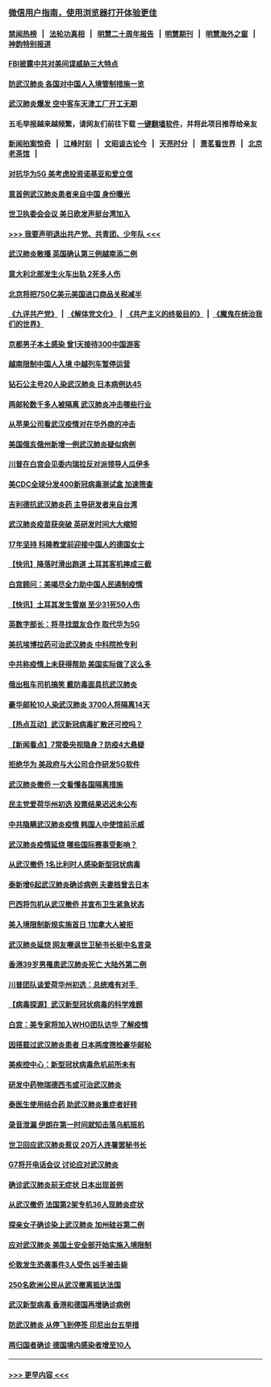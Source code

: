 ### [微信用户指南，使用浏览器打开体验更佳](https://github.com/gfw-breaker/banned-news1/blob/master/indexes/wechat-guide.md?t=0)
#### [禁闻热榜](热点新闻.md?t=0)  &nbsp;&nbsp;|&nbsp;&nbsp; [法轮功真相](https://github.com/gfw-breaker/truth/blob/master/README.md?t=0) &nbsp;&nbsp;|&nbsp;&nbsp; [明慧二十周年报告](https://github.com/gfw-breaker/mh-reports/blob/master/README.md?t=0) &nbsp;&nbsp;|&nbsp;&nbsp;[明慧期刊](https://github.com/gfw-breaker/mh-qikan) &nbsp;&nbsp;|&nbsp;&nbsp; [明慧海外之窗](https://github.com/gfw-breaker/mh-news/blob/master/README.md?t=0) &nbsp;&nbsp;|&nbsp;&nbsp; [神韵特别报道](https://github.com/gfw-breaker/mh-news/blob/master/shenyun.md?t=0)
#### [FBI披露中共对美间谍威胁三大特点](../pages/nsc418/n11849700.md?t=02070622) 
#### [防武汉肺炎 各国对中国人入境管制措施一览](../pages/nsc418/n11838726.md?t=02070622) 
#### [武汉肺炎爆发 空中客车天津工厂开工无期](../pages/nsc418/n11849634.md?t=02070622) 
#### 五毛举报越来越频繁，请网友们前往下载 [一键翻墙软件](https://github.com/gfw-breaker/ssr-accounts)，并将此项目推荐给亲友
#### [新闻拍案惊奇](https://github.com/gfw-breaker/banned-news1/blob/master/pages/link4.md) &nbsp;&nbsp;|&nbsp;&nbsp; [江峰时刻](https://github.com/gfw-breaker/banned-news1/blob/master/pages/link4.md) &nbsp;&nbsp;|&nbsp;&nbsp; [文昭谈古论今](https://github.com/gfw-breaker/banned-news1/blob/master/pages/link4.md) &nbsp;&nbsp;|&nbsp;&nbsp; [天亮时分](https://github.com/gfw-breaker/banned-news1/blob/master/pages/link4.md) &nbsp;&nbsp;|&nbsp;&nbsp; [萧茗看世界](https://github.com/gfw-breaker/banned-news1/blob/master/pages/link4.md) &nbsp;&nbsp;|&nbsp;&nbsp; [北京老茶馆](https://github.com/gfw-breaker/banned-news1/blob/master/pages/link4.md) &nbsp;&nbsp;|&nbsp;&nbsp; 
#### [对抗华为5G 美考虑投资诺基亚和爱立信](../pages/nsc418/n11849510.md?t=02070622) 
#### [意首例武汉肺炎患者来自中国 身份曝光](../pages/nsc418/n11849454.md?t=02070622) 
#### [世卫执委会会议 美日欧发声挺台湾加入](../pages/nsc418/n11849433.md?t=02070622) 
#### [>>> 我要声明退出共产党、共青团、少年队 <<<](https://github.com/begood0513/goodnews/blob/master/quit/letter.md) 
#### [武汉肺炎散播 英国确认第三例越南添二例](../pages/nsc418/n11849439.md?t=02070622) 
#### [意大利北部发生火车出轨 2死多人伤](../pages/nsc418/n11848999.md?t=02070622) 
#### [北京将把750亿美元美国进口商品关税减半](../pages/nsc418/n11848896.md?t=02070622) 
#### [《九评共产党》](https://github.com/begood0513/9ping.md/blob/master/README.md) &nbsp;|&nbsp; [《解体党文化》](../../../../jtdwh.md/blob/master/README.md)  &nbsp;|&nbsp; [《共产主义的终极目的》](../../../../gczydzjmd.md/blob/master/README.md) &nbsp;|&nbsp; [《魔鬼在统治我们的世界》](../../../../mgztzwmdsj.md/blob/master/README.md) 
#### [京都男子本土感染 曾1天接待300中国游客](../pages/nsc418/n11848641.md?t=02070622) 
#### [越南限制中国人入境 中越列车暂停运营](../pages/nsc418/n11847844.md?t=02070622) 
#### [钻石公主号20人染武汉肺炎 日本病例达45](../pages/nsc418/n11847823.md?t=02070622) 
#### [两邮轮数千多人被隔离 武汉肺炎冲击哪些行业](../pages/nsc418/n11847456.md?t=02070622) 
#### [从苹果公司看武汉疫情对在华外商的冲击](../pages/nsc418/n11847586.md?t=02070622) 
#### [美国俄亥俄州新增一例武汉肺炎疑似病例](../pages/nsc418/n11847714.md?t=02070622) 
#### [川普在白宫会见委内瑞拉反对派领导人瓜伊多](../pages/nsc418/n11847391.md?t=02070622) 
#### [美CDC全球分发400新冠病毒测试盒 加速筛查](../pages/nsc418/n11847260.md?t=02070622) 
#### [吉利德抗武汉肺炎药 主导研发者来自台湾](../pages/nsc418/n11847064.md?t=02070622) 
#### [武汉肺炎疫苗获突破 英研发时间大大缩短](../pages/nsc418/n11846915.md?t=02070622) 
#### [17年坚持 科隆教堂前迎接中国人的德国女士](../pages/nsc418/n11846781.md?t=02070622) 
#### [【快讯】降落时滑出跑道 土耳其客机摔成三截](../pages/nsc418/n11847021.md?t=02070622) 
#### [白宫顾问：美竭尽全力助中国人民遏制疫情](../pages/nsc418/n11846756.md?t=02070622) 
#### [【快讯】土耳其发生雪崩 至少31死50人伤](../pages/nsc418/n11846680.md?t=02070622) 
#### [英数字部长：将寻找盟友合作 取代华为5G](../pages/nsc418/n11846485.md?t=02070622) 
#### [美抗埃博拉药可治武汉肺炎 中科院抢专利](../pages/nsc418/n11846409.md?t=02070622) 
#### [中共称疫情上未获得帮助 美国实际做了这么多](../pages/nsc418/n11846008.md?t=02070622) 
#### [俄出租车司机搞笑 戴防毒面具抗武汉肺炎](../pages/nsc418/n11845703.md?t=02070622) 
#### [豪华邮轮10人染武汉肺炎 3700人将隔离14天](../pages/nsc418/n11845543.md?t=02070622) 
#### [【热点互动】武汉新冠病毒扩散还可控吗？](../pages/nsc418/n11844750.md?t=02070622) 
#### [【新闻看点】7常委央视隐身？防疫4大悬疑](../pages/nsc418/n11844611.md?t=02070622) 
#### [拒绝华为 美政府与大公司合作研发5G软件](../pages/nsc418/n11844625.md?t=02070622) 
#### [武汉肺炎撤侨 一文看懂各国隔离措施](../pages/nsc418/n11844216.md?t=02070622) 
#### [民主党爱荷华州初选 投票结果迟迟未公布](../pages/nsc418/n11844207.md?t=02070622) 
#### [中共隐瞒武汉肺炎疫情 韩国人中使馆前示威](../pages/nsc418/n11844084.md?t=02070622) 
#### [武汉肺炎疫情延烧 哪些国际赛事受影响？](../pages/nsc418/n11843958.md?t=02070622) 
#### [从武汉撤侨 1名比利时人感染新型冠状病毒](../pages/nsc418/n11843977.md?t=02070622) 
#### [泰新增6起武汉肺炎确诊病例 夫妻档曾去日本](../pages/nsc418/n11843900.md?t=02070622) 
#### [巴西将包机从武汉撤侨 并宣布卫生紧急状态](../pages/nsc418/n11843418.md?t=02070622) 
#### [美入境限制新规实施首日 1加拿大人被拒](../pages/nsc418/n11843058.md?t=02070622) 
#### [武汉肺炎延烧 网友嘲讽世卫秘书长挺中名言录](../pages/nsc418/n11843056.md?t=02070622) 
#### [香港39岁男罹患武汉肺炎死亡 大陆外第二例](../pages/nsc418/n11843026.md?t=02070622) 
#### [川普团队谈爱荷华州初选：总统难有对手  ](../pages/nsc418/n11842867.md?t=02070622) 
#### [【病毒探源】武汉新型冠状病毒的科学难题](../pages/nsc418/n11842176.md?t=02070622) 
#### [白宫：美专家将加入WHO团队访华 了解疫情](../pages/nsc418/n11842198.md?t=02070622) 
#### [因搭载过武汉肺炎患者 日本两度筛检豪华邮轮](../pages/nsc418/n11842447.md?t=02070622) 
#### [美疾控中心：新型冠状病毒危机前所未有](../pages/nsc418/n11842406.md?t=02070622) 
#### [研发中药物瑞德西韦或可治武汉肺炎](../pages/nsc418/n11842100.md?t=02070622) 
#### [泰医生使用结合药 助武汉肺炎重症者好转](../pages/nsc418/n11842096.md?t=02070622) 
#### [录音泄漏 伊朗在第一时间就知击落乌航班机](../pages/nsc418/n11842002.md?t=02070622) 
#### [世卫回应武汉肺炎惹议 20万人连署罢秘书长](../pages/nsc418/n11841664.md?t=02070622) 
#### [G7将开电话会议 讨论应对武汉肺炎](../pages/nsc418/n11841658.md?t=02070622) 
#### [确诊武汉肺炎前无症状 日本出现首例](../pages/nsc418/n11841567.md?t=02070622) 
#### [从武汉撤侨 法国第2架专机36人现肺炎症状](../pages/nsc418/n11841382.md?t=02070622) 
#### [探亲女子确诊染上武汉肺炎 加州硅谷第二例](../pages/nsc418/n11839784.md?t=02070622) 
#### [应对武汉肺炎 美国土安全部开始实施入境限制](../pages/nsc418/n11839729.md?t=02070622) 
#### [伦敦发生恐袭事件3人受伤 凶手被击毙](../pages/nsc418/n11839442.md?t=02070622) 
#### [250名欧洲公民从武汉撤离抵达法国](../pages/nsc418/n11839438.md?t=02070622) 
#### [武汉新型病毒 香港和德国再增确诊病例](../pages/nsc418/n11839381.md?t=02070622) 
#### [防武汉肺炎 从停飞到停签 印尼出台五举措](../pages/nsc418/n11839282.md?t=02070622) 
#### [两归国者确诊 德国境内感染者增至10人](../pages/nsc418/n11839164.md?t=02070622) 

----
#### [ >>> 更早内容 <<< ](../indexes/nsc418-earlier.md)
